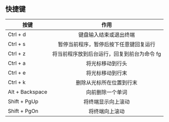 

##  快捷键

| 按键     |                    作用                    |
| -------- | :----------------------------------------: |
| Ctrl + d |           键盘输入结束或退出终端           |
| Ctrl + s |   暂停当前程序，暂停后按下任意键回复运行   |
| Ctrl + z | 将当前程序放到后台运行，回复到前台为命令 fg |
| Ctrl + a | 将光标移动到行头 |
| Ctrl + e | 将光标移动到行末 |
| Ctrl + k | 删除从光标所在位置到行末 |
| Alt + Backspace | 向前删除一个单词 |
| Shift + PgUp | 将终端显示向上滚动 |
| Shift + PgOn | 将终端向上滚动 |

